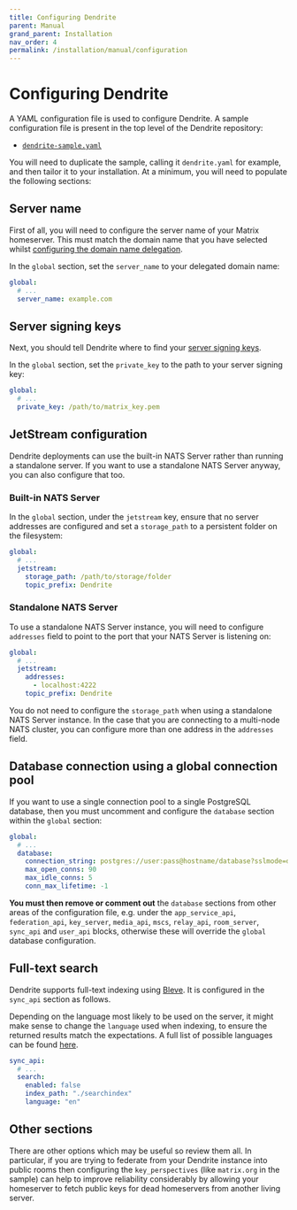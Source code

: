 ```yaml
---
title: Configuring Dendrite
parent: Manual
grand_parent: Installation
nav_order: 4
permalink: /installation/manual/configuration
---
```


# Configuring Dendrite

A YAML configuration file is used to configure Dendrite. A sample configuration file is
present in the top level of the Dendrite repository:

* [`dendrite-sample.yaml`](https://github.com/element-hq/dendrite/blob/main/dendrite-sample.yaml)

You will need to duplicate the sample, calling it `dendrite.yaml` for example, and then
tailor it to your installation. At a minimum, you will need to populate the following
sections:

## Server name

First of all, you will need to configure the server name of your Matrix homeserver.
This must match the domain name that you have selected whilst [configuring the domain
name delegation](../domainname#delegation).

In the `global` section, set the `server_name` to your delegated domain name:

```yaml
global:
  # ...
  server_name: example.com
```

## Server signing keys

Next, you should tell Dendrite where to find your [server signing keys](signingkeys).

In the `global` section, set the `private_key` to the path to your server signing key:

```yaml
global:
  # ...
  private_key: /path/to/matrix_key.pem
```

## JetStream configuration

Dendrite deployments can use the built-in NATS Server rather than running a standalone
server. If you want to use a standalone NATS Server anyway, you can also configure that too.

### Built-in NATS Server

In the `global` section, under the `jetstream` key, ensure that no server addresses are
configured and set a `storage_path` to a persistent folder on the filesystem:

```yaml
global:
  # ...
  jetstream:
    storage_path: /path/to/storage/folder
    topic_prefix: Dendrite
```

### Standalone NATS Server

To use a standalone NATS Server instance, you will need to configure `addresses` field
to point to the port that your NATS Server is listening on:

```yaml
global:
  # ...
  jetstream:
    addresses:
      - localhost:4222
    topic_prefix: Dendrite
```

You do not need to configure the `storage_path` when using a standalone NATS Server instance.
In the case that you are connecting to a multi-node NATS cluster, you can configure more than
one address in the `addresses` field.

## Database connection using a global connection pool

If you want to use a single connection pool to a single PostgreSQL database,
then you must uncomment and configure the `database` section within the `global` section:

```yaml
global:
  # ...
  database:
    connection_string: postgres://user:pass@hostname/database?sslmode=disable
    max_open_conns: 90
    max_idle_conns: 5
    conn_max_lifetime: -1
```

**You must then remove or comment out** the `database` sections from other areas of the
configuration file, e.g. under the `app_service_api`, `federation_api`, `key_server`,
`media_api`, `mscs`, `relay_api`, `room_server`, `sync_api` and `user_api` blocks, otherwise
these will override the `global` database configuration.

## Full-text search

Dendrite supports full-text indexing using [Bleve](https://github.com/blevesearch/bleve). It is configured in the `sync_api` section as follows.

Depending on the language most likely to be used on the server, it might make sense to change the `language` used when indexing,
to ensure the returned results match the expectations. A full list of possible languages
can be found [here](https://github.com/element-hq/dendrite/blob/5b73592f5a4dddf64184fcbe33f4c1835c656480/internal/fulltext/bleve.go#L25-L46).

```yaml
sync_api:
  # ...
  search:
    enabled: false
    index_path: "./searchindex"
    language: "en"
```

## Other sections

There are other options which may be useful so review them all. In particular, if you are
trying to federate from your Dendrite instance into public rooms then configuring the
`key_perspectives` (like `matrix.org` in the sample) can help to improve reliability
considerably by allowing your homeserver to fetch public keys for dead homeservers from
another living server.

